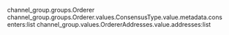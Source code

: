 channel_group.groups.Orderer
channel_group.groups.Orderer.values.ConsensusType.value.metadata.consenters:list
channel_group.values.OrdererAddresses.value.addresses:list